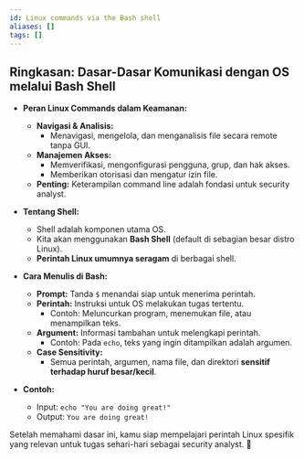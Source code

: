 ```yaml
---
id: Linux commands via the Bash shell
aliases: []
tags: []
---
```


## Ringkasan: **Dasar-Dasar Komunikasi dengan OS melalui Bash Shell**

- **Peran Linux Commands dalam Keamanan:**
  - **Navigasi & Analisis:**
    - Menavigasi, mengelola, dan menganalisis file secara remote tanpa GUI.
  - **Manajemen Akses:**
    - Memverifikasi, mengonfigurasi pengguna, grup, dan hak akses.
    - Memberikan otorisasi dan mengatur izin file.
  - **Penting:** Keterampilan command line adalah fondasi untuk security analyst.

- **Tentang Shell:**
  - Shell adalah komponen utama OS.
  - Kita akan menggunakan **Bash Shell** (default di sebagian besar distro Linux).
  - **Perintah Linux umumnya seragam** di berbagai shell.

- **Cara Menulis di Bash:**
  - **Prompt:** Tanda `$` menandai siap untuk menerima perintah.
  - **Perintah:** Instruksi untuk OS melakukan tugas tertentu.
    - Contoh: Meluncurkan program, menemukan file, atau menampilkan teks.
  - **Argument:** Informasi tambahan untuk melengkapi perintah.
    - Contoh: Pada `echo`, teks yang ingin ditampilkan adalah argumen.
  - **Case Sensitivity:**
    - Semua perintah, argumen, nama file, dan direktori **sensitif terhadap huruf besar/kecil**.

- **Contoh:**
  - Input: `echo "You are doing great!"`
  - Output: `You are doing great!`

Setelah memahami dasar ini, kamu siap mempelajari perintah Linux spesifik yang relevan untuk tugas sehari-hari sebagai security analyst. 🎯

